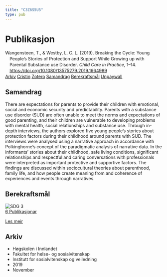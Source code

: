 ```yaml
---
title: "C3Z6S5U5"
type: pub
---
```

<h1>Publikasjon</h1>
<article id="csl-bib-container-C3Z6S5U5" class="csl-bib-container">
  <div class="csl-bib-body" style="line-height: 1.35; padding-left: 1em; text-indent:-1em;">
  <div class="csl-entry">Wangensteen, T., &amp; Westby, L. C. L. (2019). Breaking the Cycle: Young People&#x2019;s Stories of Protection and Support While Growing up with Parental Substance use Disorder. <i>Child Care in Practice</i>, 1&#x2013;14. <a href="https://doi.org/10.1080/13575279.2019.1664989">https://doi.org/10.1080/13575279.2019.1664989</a></div>
</div>
  <div class="csl-bib-buttons">
    <a href="#taxonomy-article-C3Z6S5U5" class="csl-bib-button">Arkiv</a>
    <a href="https://app.cristin.no/results/show.jsf?id=1747266" alt="Cristin URL" class="csl-bib-button">Cristin</a>
    <a href="http://zotero.org/groups/5402882/items/C3Z6S5U5" alt="Zotero URL" class="csl-bib-button">Zotero</a>
    <a href="#abstract-article-C3Z6S5U5" class="csl-bib-button">Samandrag</a>
    <a href="#sdg-article-C3Z6S5U5" class="csl-bib-button">Berekraftsmål</a>
    <a href="https://doi.org/10.1080/13575279.2019.1664989" class="csl-bib-button">Unpaywall</a>
  </div>
  <div id="csl-bib-meta-container-C3Z6S5U5"></div>
</article>
<div id="csl-bib-meta-C3Z6S5U5" class="csl-bib-meta">
  <article id="abstract-article-C3Z6S5U5" class="abstract-article">
    <h1>Samandrag</h1>
    There are expectations for parents to provide their children with emotional, social and economic security and predictability. Parents with a substance use disorder (SUD) are often unable to meet the norms and expectations of good parenting, and their children are vulnerable to developing problems with mental health, social relationships and substance use. Through in-depth interviews, the authors explored five young people’s stories about protection factors during their childhood around parents with SUD. The interviews were analysed using a narrative approach in accordance with Polkinghorne’s concept of the paradigmatic analysis of narrative data. In the informants’ stories about their childhood, safe living conditions, significant relationships and respectful and caring conversations with professionals were interpreted as important protective and supportive factors. The findings are discussed within sociocultural theories about parenthood, family life, and how people create meaning from and coherence of experiences and events through narratives.
  </article>
  <article id="sdg-article-C3Z6S5U5" class="sdg-article">
    <h1>Berekraftsmål</h1>
    <div class="sdg-container"><div id="sdg3" class="sdg"> <img src="{{< params subfolder >}}images/sdg/sdg03_no.png" class="image" alt="SDG 3"> <div class="sdg-overlay"> <a href="{{< params subfolder >}}no/archive/?sdg=3#archive" class="sdg-publication-count"><span>6</span> Publikasjonar</a> <p><a href="NA" class="sdg-read-more">Les meir</a></p> </div> </div></div>
  </article>
  <article id="taxonomy-article-C3Z6S5U5" class="taxonomy-article">
    <h1>Arkiv</h1>
    <ul>
      <li>Høgskolen i Innlandet</li>
      <li>Fakultet for helse- og sosialvitenskap</li>
      <li>Institutt for sosialvitenskap og veiledning</li>
      <li>2019</li>
      <li>November</li>
    </ul>
  </article>
</div>
